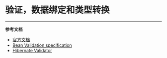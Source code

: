 # 验证，数据绑定和类型转换



---
**参考文档**
- [官方文档](https://docs.spring.io/spring-framework/docs/current/reference/html/core.html#validation-beanvalidation)
- [Bean Validation specification](https://beanvalidation.org/2.0/spec/)
- [Hibernate Validator](https://hibernate.org/validator/)